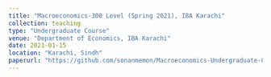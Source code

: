 ```yaml
---
title: "Macroeconomics-300 Level (Spring 2021), IBA Karachi"
collection: teaching
type: "Undergraduate Course"
venue: "Department of Economics, IBA Karachi"
date: 2021-01-15
location: "Karachi, Sindh"
paperurl: "https://github.com/sonanmemon/Macroeconomics-Undergraduate-Course"
---
```




